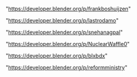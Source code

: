 "https://developer.blender.org/p/frankboshuijzen"

"https://developer.blender.org/p/lastrodamo"

"https://developer.blender.org/p/snehanagpal"

"https://developer.blender.org/p/NuclearWaffle0"

"https://developer.blender.org/p/blxbdx"

"https://developer.blender.org/p/reformministry"

